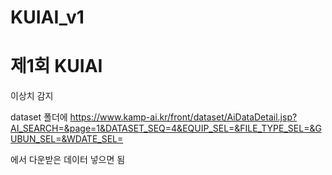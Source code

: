 # KUIAI_v1

# 제1회 KUIAI

이상치 감지


dataset 폴더에 https://www.kamp-ai.kr/front/dataset/AiDataDetail.jsp?AI_SEARCH=&page=1&DATASET_SEQ=4&EQUIP_SEL=&FILE_TYPE_SEL=&GUBUN_SEL=&WDATE_SEL=

에서 다운받은 데이터 넣으면 됨


